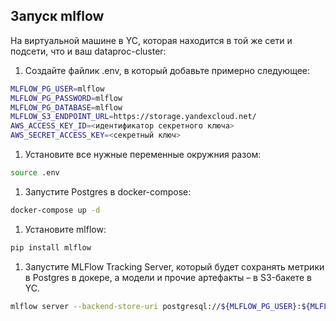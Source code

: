 ## Запуск mlflow

На виртуальной машине в YC, которая находитcя в той же сети и подсети, что и ваш dataproc-cluster:

1. Создайте файлик .env, в который добавьте примерно следующее:

```bash 
MLFLOW_PG_USER=mlflow
MLFLOW_PG_PASSWORD=mlflow
MLFLOW_PG_DATABASE=mlflow
MLFLOW_S3_ENDPOINT_URL=https://storage.yandexcloud.net/
AWS_ACCESS_KEY_ID=<идентификатор секретного ключа>
AWS_SECRET_ACCESS_KEY=<секретный ключ>
```

1. Установите все нужные переменные окружния разом:

```bash
source .env
```

1. Запустите Postgres в docker-compose:

```bash
docker-compose up -d
```

1. Установите mlflow:

```bash
pip install mlflow
```

1. Запустите MLFlow Tracking Server, который будет сохранять метрики в Postgres в докере, а модели и прочие артефакты – в S3-бакете в YC.

```bash
mlflow server --backend-store-uri postgresql://${MLFLOW_PG_USER}:${MLFLOW_PG_PASSWORD}@localhost:5423/${MLFLOW_PG_DATABASE} --default-artifact-root s3://otus-mlflow-bucket/artifacts -h 0.0.0.0 -p 8000
```





